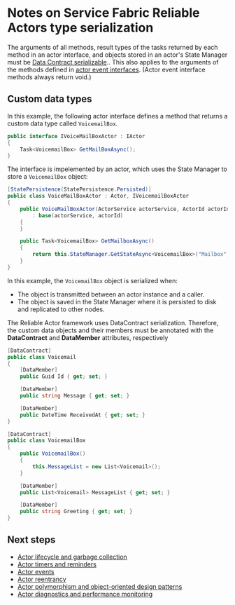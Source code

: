 <properties
   pageTitle="Reliable Actors notes on actor type serialization | Microsoft Azure"
   description="Discusses basic requirements for defining serializable classes that can be used to define Service Fabric Reliable Actors states and interfaces"
   services="service-fabric"
   documentationCenter=".net"
   authors="vturecek"
   manager="timlt"
   editor=""/>

<tags
   ms.service="service-fabric"
   ms.devlang="dotnet"
   ms.topic="article"
   ms.tgt_pltfrm="NA"
   ms.workload="NA"
   ms.date="10/19/2016"
   ms.author="vturecek"/>

# <a name="notes-on-service-fabric-reliable-actors-type-serialization"></a>Notes on Service Fabric Reliable Actors type serialization


The arguments of all methods, result types of the tasks returned by each method in an actor interface, and objects stored in an actor's State Manager must be [Data Contract serializable](https://msdn.microsoft.com/library/ms731923.aspx).. This also applies to the arguments of the methods defined in [actor event interfaces](service-fabric-reliable-actors-events.md#actor-events). (Actor event interface methods always return void.)

## <a name="custom-data-types"></a>Custom data types

In this example, the following actor interface defines a method that returns a custom data type called `VoicemailBox`.

```csharp
public interface IVoiceMailBoxActor : IActor
{
    Task<VoicemailBox> GetMailBoxAsync();
}
```

The interface is impelemented by an actor, which uses the State Manager to store a `VoicemailBox` object:

```csharp
[StatePersistence(StatePersistence.Persisted)]
public class VoiceMailBoxActor : Actor, IVoicemailBoxActor
{
    public VoiceMailBoxActor(ActorService actorService, ActorId actorId)
        : base(actorService, actorId)
    {
    }

    public Task<VoicemailBox> GetMailboxAsync()
    {
        return this.StateManager.GetStateAsync<VoicemailBox>("Mailbox");
    }
}

```

In this example, the `VoicemailBox` object is serialized when:
 - The object is transmitted between an actor instance and a caller.
 - The object is saved in the State Manager where it is persisted to disk and replicated to other nodes.
 
The Reliable Actor framework uses DataContract serialization. Therefore, the custom data objects and their members must be annotated with the **DataContract** and **DataMember** attributes, respectively

```csharp
[DataContract]
public class Voicemail
{
    [DataMember]
    public Guid Id { get; set; }

    [DataMember]
    public string Message { get; set; }

    [DataMember]
    public DateTime ReceivedAt { get; set; }
}
```

```csharp
[DataContract]
public class VoicemailBox
{
    public VoicemailBox()
    {
        this.MessageList = new List<Voicemail>();
    }

    [DataMember]
    public List<Voicemail> MessageList { get; set; }

    [DataMember]
    public string Greeting { get; set; }
}
```

## <a name="next-steps"></a>Next steps
 - [Actor lifecycle and garbage collection](service-fabric-reliable-actors-lifecycle.md)
 - [Actor timers and reminders](service-fabric-reliable-actors-timers-reminders.md)
 - [Actor events](service-fabric-reliable-actors-events.md)
 - [Actor reentrancy](service-fabric-reliable-actors-reentrancy.md)
 - [Actor polymorphism and object-oriented design patterns](service-fabric-reliable-actors-polymorphism.md)
 - [Actor diagnostics and performance monitoring](service-fabric-reliable-actors-diagnostics.md)
